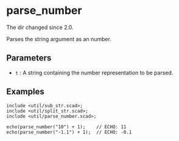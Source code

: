 # parse_number

The dir changed since 2.0. 

Parses the string argument as an number. 

## Parameters

- `t` : A string containing the number representation to be parsed.

## Examples

	include <util/sub_str.scad>;
	include <util/split_str.scad>;
    include <util/parse_number.scad>;
    
	echo(parse_number("10") + 1);    // ECHO: 11
	echo(parse_number("-1.1") + 1);  // ECHO: -0.1

